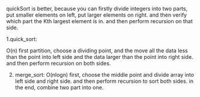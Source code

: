 quickSort is better, because you can firstly divide integers into two parts, put smaller elements on left,
put larger elements on right. and then verify which part the Kth largest element is in. and then 
perform recursion on that side.


1.quick_sort:

O(n)
first partition, choose a dividing point, and the move all the data less than the point into left side and
the data larger than the point into right side. and then perform recursion on both sides.

2. merge_sort:
O(nlogn)
first, choose the middle point and divide array into left side and right side.
and then perform recursion to sort both sides. in the end, combine two part into one.

